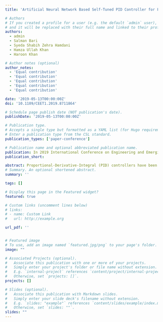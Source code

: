 ```yaml
---
title: 'Artificial Neural Network Based Self-Tuned PID Controller for Flight Control of Quadcopter'

# Authors
# If you created a profile for a user (e.g. the default `admin` user), write the username (folder name) here
# and it will be replaced with their full name and linked to their profile.
authors:
  - admin
  - Salman Bari
  - Syeda Shabih Zehra Hamdani
  - Hamza Ullah Khan
  - Haroon Khan

# Author notes (optional)
author_notes:
  - 'Equal contribution'
  - 'Equal contribution'
  - 'Equal contribution'
  - 'Equal contribution'
  - 'Equal contribution'

date: '2019-05-13T00:00:00Z'
doi: '10.1109/CEET1.2019.8711864'

# Schedule page publish date (NOT publication's date).
publishDate: '2019-05-13T00:00:00Z'

# Publication type.
# Accepts a single type but formatted as a YAML list (for Hugo requirements).
# Enter a publication type from the CSL standard.
publication_types: ['paper-conference']

# Publication name and optional abbreviated publication name.
publication: In 2019 International Conference on Engineering and Emerging Technologies (ICEET)
publication_short: 

abstract: Proportional-Derivative-Integral (PID) controllers have been used for many kinds of systems in academia and industry. Multiple off-line approaches are available for PID tuning. However, physical systems which are subjected to continuous parametric changes and external disturbances require a robust PID controller with continuous auto-tuning. Quadcopter is the perfect example of such system which requires a robust control for stable flight operation. In this paper, a robust PID controller is presented for flight control of quadcopter. The proposed PID tuning algorithm continuously adjusts PID parameters which minimizes tracking error using artificial neural network consisting of a single hidden layer. Sigmoid function is used as activation function. Back-propagation algorithm is used to obtain optimized weights. Comparative analysis of three types of training algorithms (Bayesian regularization, Lavenberg-Marquardt and scaled conjugate gradient) against different number of neurons of hidden layer is performed to obtain minimized Mean Square Error (MSE). The effectiveness of proposed control scheme is witnessed for roll, pitch, yaw and altitude control of quadcopter.
# Summary. An optional shortened abstract.
summary: ''

tags: []

# Display this page in the Featured widget?
featured: true

# Custom links (uncomment lines below)
# links:
# - name: Custom Link
#   url: http://example.org

url_pdf: ''


# Featured image
# To use, add an image named `featured.jpg/png` to your page's folder.
image: ""

# Associated Projects (optional).
#   Associate this publication with one or more of your projects.
#   Simply enter your project's folder or file name without extension.
#   E.g. `internal-project` references `content/project/internal-project/index.md`.
#   Otherwise, set `projects: []`.
projects: []

# Slides (optional).
#   Associate this publication with Markdown slides.
#   Simply enter your slide deck's filename without extension.
#   E.g. `slides: "example"` references `content/slides/example/index.md`.
#   Otherwise, set `slides: ""`.
slides: ""
---
```

